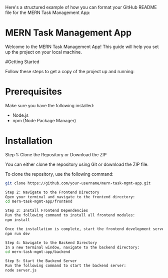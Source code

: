 Here's a structured example of how you can format your GitHub README file for the MERN Task Management App:
# MERN Task Management App

Welcome to the MERN Task Management App! This guide will help you set up the project on your local machine.

 #Getting Started

Follow these steps to get a copy of the project up and running:

# Prerequisites

Make sure you have the following installed:
- Node.js
- npm (Node Package Manager)

# Installation

Step 1: Clone the Repository or Download the ZIP

You can either clone the repository using Git or download the ZIP file.

To clone the repository, use the following command:
```bash
git clone https://github.com/your-username/mern-task-mgmt-app.git

Step 2: Navigate to the Frontend Directory
Open your terminal and navigate to the frontend directory:
cd mern-task-mgmt-app/frontend

Step 3: Install Frontend Dependencies
Run the following command to install all frontend modules:
npm install

Once the installation is complete, start the frontend development server:
npm run dev

Step 4: Navigate to the Backend Directory
In a new terminal window, navigate to the backend directory:
cd mern-task-mgmt-app/backend

Step 5: Start the Backend Server
Run the following command to start the backend server:
node server.js


